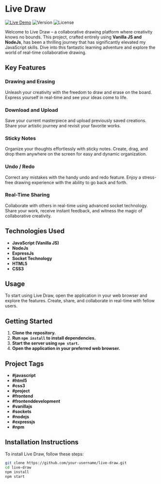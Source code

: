 # Live Draw

[![Live Demo](https://img.shields.io/badge/demo-online-green.svg)](https://my-sketch-coard.onrender.com)
![Version](https://img.shields.io/badge/version-1.0.0-blue.svg)
![License](https://img.shields.io/badge/license-MIT-green.svg)

Welcome to Live Draw – a collaborative drawing platform where creativity knows no bounds. This project, crafted entirely using **Vanilla JS and NodeJs**, has been a thrilling journey that has significantly elevated my JavaScript skills. Dive into this fantastic learning adventure and explore the world of real-time collaborative drawing.

## Key Features

### Drawing and Erasing
Unleash your creativity with the freedom to draw and erase on the board. Express yourself in real-time and see your ideas come to life.

### Download and Upload
Save your current masterpiece and upload previously saved creations. Share your artistic journey and revisit your favorite works.

### Sticky Notes
Organize your thoughts effortlessly with sticky notes. Create, drag, and drop them anywhere on the screen for easy and dynamic organization.

### Undo / Redo
Correct any mistakes with the handy undo and redo feature. Enjoy a stress-free drawing experience with the ability to go back and forth.

### Real-Time Sharing
Collaborate with others in real-time using advanced socket technology. Share your work, receive instant feedback, and witness the magic of collaborative creativity.

## Technologies Used

- **JavaScript (Vanilla JS)**
- **NodeJs**
- **ExpressJs**
- **Socket Technology**
- **HTML5**
- **CSS3**

## Usage 
To start using Live Draw, open the application in your web browser and explore the features. Create, share, and collaborate in real-time with fellow users.

## Getting Started

1. **Clone the repository.**
2. **Run `npm install` to install dependencies.**
3. **Start the server using `npm start`.**
4. **Open the application in your preferred web browser.**

## Project Tags

- **#javascript**
- **#html5**
- **#css3**
- **#project**
- **#frontend**
- **#frontenddevelopment**
- **#vanillajs**
- **#sockets**
- **#nodejs**
- **#expressjs**
- **#npm**

## Installation Instructions

To install Live Draw, follow these steps:

```bash
git clone https://github.com/your-username/live-draw.git
cd live-draw
npm install
npm start
